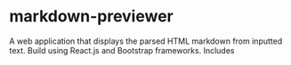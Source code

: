 # markdown-previewer
A web application that displays the parsed HTML markdown from inputted text. Build using React.js and Bootstrap frameworks. Includes
